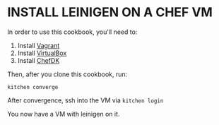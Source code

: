 # INSTALL LEINIGEN ON A CHEF VM

In order to use this cookbook, you'll need to:

1. Install [Vagrant](https://www.vagrantup.com/)
2. Install [VirtualBox](https://www.virtualbox.org/wiki/Downloads)
3. Install [ChefDK](https://downloads.chef.io/chef-dk/)

Then, after you clone this cookbook, run:

`kitchen converge`

After convergence, ssh into the VM via `kitchen login`

You now have a VM with leinigen on it.
